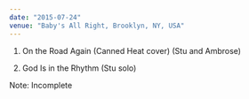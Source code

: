 ```yaml
---
date: "2015-07-24"
venue: "Baby's All Right, Brooklyn, NY, USA"
---
```


 1. On the Road Again
    (Canned Heat cover) (Stu and Ambrose)

 2. God Is in the Rhythm
    (Stu solo)


Note: Incomplete
